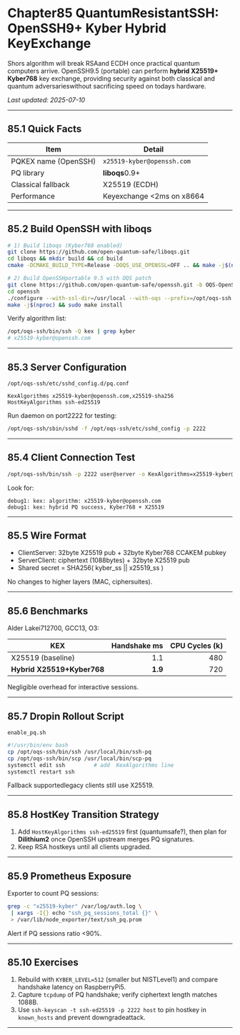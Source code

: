 
# Chapter85  QuantumResistantSSH: OpenSSH9+ Kyber Hybrid KeyExchange

Shors algorithm will break RSAand ECDH once practical quantum computers
arrive.  OpenSSH9.5 (portable) can perform **hybrid X25519+ Kyber768**
key exchange, providing security against both classical and quantum
adversarieswithout sacrificing speed on todays hardware.

_Last updated: 2025-07-10_

---

## 85.1  Quick Facts

| Item | Detail |
|------|--------|
| PQKEX name (OpenSSH) | `x25519-kyber@openssh.com` |
| PQ library | **liboqs**0.9+ |
| Classical fallback | X25519 (ECDH) |
| Performance | Keyexchange <2ms on x8664 |

---

## 85.2  Build OpenSSH with liboqs

```bash
# 1) Build liboqs (Kyber768 enabled)
git clone https://github.com/open-quantum-safe/liboqs.git
cd liboqs && mkdir build && cd build
cmake -DCMAKE_BUILD_TYPE=Release -DOQS_USE_OPENSSL=OFF .. && make -j$(nproc) && sudo make install

# 2) Build OpenSSHportable 9.5 with OQS patch
git clone https://github.com/open-quantum-safe/openssh.git -b OQS-OpenSSH-9.5
cd openssh
./configure --with-ssl-dir=/usr/local --with-oqs --prefix=/opt/oqs-ssh
make -j$(nproc) && sudo make install
```

Verify algorithm list:

```bash
/opt/oqs-ssh/bin/ssh -Q kex | grep kyber
# x25519-kyber@openssh.com
```

---

## 85.3  Server Configuration

`/opt/oqs-ssh/etc/sshd_config.d/pq.conf`

```
KexAlgorithms x25519-kyber@openssh.com,x25519-sha256
HostKeyAlgorithms ssh-ed25519
```

Run daemon on port2222 for testing:

```bash
/opt/oqs-ssh/sbin/sshd -f /opt/oqs-ssh/etc/sshd_config -p 2222
```

---

## 85.4  Client Connection Test

```bash
/opt/oqs-ssh/bin/ssh -p 2222 user@server -o KexAlgorithms=x25519-kyber@openssh.com -vv
```

Look for:

```
debug1: kex: algorithm: x25519-kyber@openssh.com
debug1: kex: hybrid PQ success, Kyber768 + X25519
```

---

## 85.5  Wire Format

* ClientServer: 32byte X25519 pub + 32byte Kyber768 CCAKEM pubkey  
* ServerClient: ciphertext (1088bytes) + 32byte X25519 pub  
* Shared secret = SHA256( kyber_ss || x25519_ss )

No changes to higher layers (MAC, ciphersuites).

---

## 85.6  Benchmarks

Alder Lakei712700, GCC13, O3:

| KEX | Handshake ms | CPU Cycles (k) |
|-----|-------------:|---------------:|
| X25519 (baseline) | 1.1 | 480 |
| **Hybrid X25519+Kyber768** | **1.9** | 720 |

Negligible overhead for interactive sessions.

---

## 85.7  Dropin Rollout Script

`enable_pq.sh`

```bash
#!/usr/bin/env bash
cp /opt/oqs-ssh/bin/ssh /usr/local/bin/ssh-pq
cp /opt/oqs-ssh/bin/scp /usr/local/bin/scp-pq
systemctl edit ssh         # add  KexAlgorithms line
systemctl restart ssh
```

Fallback supportedlegacy clients still use X25519.

---

## 85.8  HostKey Transition Strategy

1. Add `HostKeyAlgorithms ssh-ed25519` first (quantumsafe?), then plan for
   **Dilithium2** once OpenSSH upstream merges PQ signatures.  
2. Keep RSA hostkeys until all clients upgraded.

---

## 85.9  Prometheus Exposure

Exporter to count PQ sessions:

```bash
grep -c "x25519-kyber" /var/log/auth.log \
 | xargs -I{} echo "ssh_pq_sessions_total {}" \
 > /var/lib/node_exporter/text/ssh_pq.prom
```

Alert if PQ sessions ratio <90%.

---

## 85.10  Exercises

1. Rebuild with `KYBER_LEVEL=512` (smaller but NISTLevel1) and compare
   handshake latency on RaspberryPi5.  
2. Capture `tcpdump` of PQ handshake; verify ciphertext length matches 1088B.  
3. Use `ssh-keyscan -t ssh-ed25519 -p 2222 host` to pin hostkey in
   `known_hosts` and prevent downgradeattack.

---
